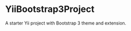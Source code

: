 YiiBootstrap3Project
====================

A starter Yii project with Bootstrap 3 theme and extension.
